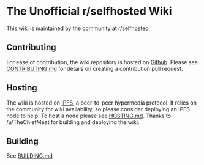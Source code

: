 # The Unofficial r/selfhosted Wiki
This wiki is maintained by the community at [r/selfhosted](https://www.reddit.com/r/selfhosted)

## Contributing
For ease of contribution, the wiki repository is hosted on [Github](https://github.com/kaysond/selfhosted-wiki). Please see [CONTRIBUTING.md](/CONTRIBUTING.md) for details on creating a contribution pull request.

## Hosting

The wiki is hosted on [IPFS](https://ipfs.io), a peer-to-peer hypermedia protocol. It relies on the community for wiki availability, so please consider deploying an IPFS node to help. To host a node please see [HOSTING.md](/HOSTING.md). Thanks to /u/TheChiefMeat for building and deploying the wiki.

## Building
See [BUILDING.md](/BUILDING.md)
